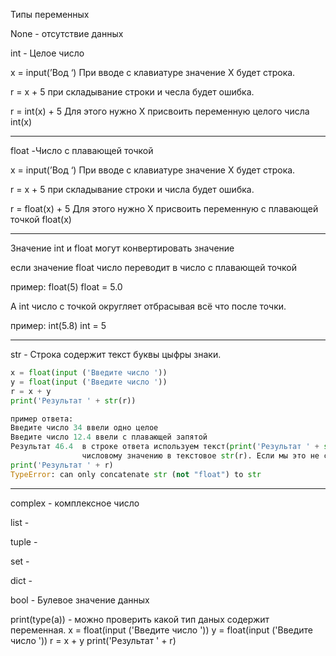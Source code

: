 Типы переменных

None - отсутствие данных

int - Целое число

x = input(’Вод ‘)     При вводе с клавиатуре значение Х будет строка.

r = x + 5                при складывание строки и чесла  будет ошибка.

r = int(x) + 5         Для этого нужно Х присвоить переменную целого числа int(x)

_________________________________________________________________________________________________

float -Число с плавающей точкой

x = input(’Вод ‘)     При вводе с клавиатуре значение Х будет строка.

r = x + 5                при складывание строки и числа  будет ошибка.

r = float(x) + 5      Для этого нужно Х присвоить переменную с плавающей точкой float(x)

___________________________________________________________________________________________________

Значение int и float могут конвертировать значение 

если значение float число переводит в число с плавающей точкой 

пример:  float(5)  float = 5.0

А int число с точкой округляет отбрасывая всё что после точки. 

пример: int(5.8) int = 5

____________________________________________________________________________

str - Строка содержит текст буквы цыфры знаки. 

```python
x = float(input ('Введите число '))
y = float(input ('Введите число '))
r = x + y
print('Результат ' + str(r))

пример ответа:
Введите число 34 ввели одно целое 
Введите число 12.4 ввели с плавающей запятой 
Результат 46.4  в строке ответа используем текст(print('Результат ' + str(r)) и присваеваем  
                числовому значению в текстовое str(r). Если мы это не сделаем будет ошибка.
print('Результат ' + r)
TypeError: can only concatenate str (not "float") to str   
```

____________________________________________________________________________________________________

complex - комплексное число 

list - 

tuple - 

set - 

dict - 

bool - Булевое значение данных

print(type(a)) -  можно проверить какой тип даных содержит переменная.
x = float(input ('Введите число '))
y = float(input ('Введите число '))
r = x + y
print('Результат ' + r)
